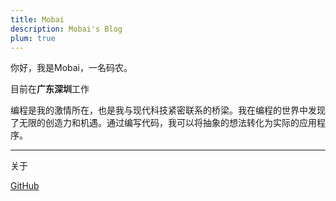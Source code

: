 ```yaml
---
title: Mobai
description: Mobai's Blog
plum: true
---
```


你好，我是Mobai，一名码农。

目前在**广东深圳**工作<br>

编程是我的激情所在，也是我与现代科技紧密联系的桥梁。我在编程的世界中发现了无限的创造力和机遇。通过编写代码，我可以将抽象的想法转化为实际的应用程序。<br>

<div flex-auto />

---

关于

<p flex="~ gap-2 wrap" class="mt--2!">
  <a href="https://github.com/whitemo123" target="_blank"><span op75 i-simple-icons-github /> GitHub</a>
</p>
